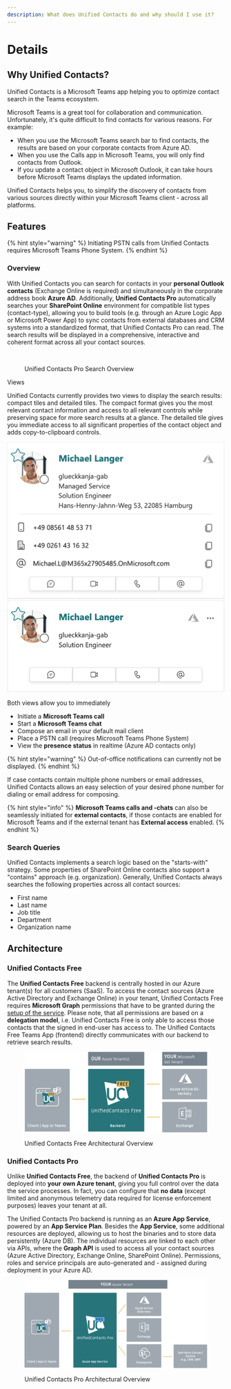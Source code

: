 ```yaml
---
description: What does Unified Contacts do and why should I use it?
---
```


# Details

## Why Unified Contacts?

Unified Contacts is a Microsoft Teams app helping you to optimize contact search in the Teams ecosystem.

Microsoft Teams is a great tool for collaboration and communication. Unfortunately, it's quite difficult to find contacts for various reasons. For example:

* When you use the Microsoft Teams search bar to find contacts, the results are based on your corporate contacts from Azure AD.&#x20;
* When you use the Calls app in Microsoft Teams, you will only find contacts from Outlook.
* If you update a contact object in Microsoft Outlook, it can take hours before Microsoft Teams displays the updated information.

Unified Contacts helps you, to simplify the discovery of contacts from various sources directly within your Microsoft Teams client - across all platforms.

## Features

{% hint style="warning" %}
Initiating PSTN calls from Unified Contacts requires Microsoft Teams Phone System.
{% endhint %}

### Overview

With Unified Contacts you can search for contacts in your **personal Outlook contacts** (Exchange Online is required) and simultaneously in the corporate address book **Azure AD**. Additionally, **Unified Contacts Pro** automatically searches your **SharePoint Online** environment for compatible list types (contact-type), allowing you to build tools (e.g. through an Azure Logic App or Microsoft Power App) to sync contacts from external databases and CRM systems into a standardized format, that Unified Contacts Pro can read. The search results will be displayed in a comprehensive, interactive and coherent format across all your contact sources.

<figure><img src=".gitbook/assets/unified-pro-übersicht.png" alt=""><figcaption><p>Unified Contacts Pro Search Overview</p></figcaption></figure>

Views

Unified Contacts currently provides two views to display the search results: compact tiles and detailed tiles. The compact format gives you the most relevant contact information and access to all relevant controls while preserving space for more search results at a glance. The detailed tile gives you immediate access to all significant properties of the contact object and adds copy-to-clipboard controls.

![](<.gitbook/assets/image (26).png>)![](<.gitbook/assets/image (10).png>)

Both views allow you to immediately

* Initiate a **Microsoft Teams call**
* Start a **Microsoft Teams chat**
* Compose an email in your default mail client
* Place a PSTN call (requires Microsoft Teams Phone System)&#x20;
* View the **presence status** in realtime (Azure AD contacts only)

{% hint style="warning" %}
Out-of-office notifications can currently not be displayed.
{% endhint %}

If case contacts contain multiple phone numbers or email addresses, Unified Contacts allows an easy selection of your desired phone number for dialing or email address for composing.

{% hint style="info" %}
**Microsoft Teams calls and -chats** can also be seamlessly initiated for **external contacts**, if those contacts are enabled for Microsoft Teams and if the external tenant has **External access** enabled.
{% endhint %}

### Search Queries

Unified Contacts implements a search logic based on the "starts-with" strategy. Some properties of SharePoint Online contacts also support a "contains" approach (e.g. organization). Generally, Unified Contacts always searches the following properties across all contact sources:

* First name&#x20;
* Last name
* Job title
* Department
* Organization name

## Architecture

### Unified Contacts Free

The **Unified Contacts Free** backend is centrally hosted in our Azure tenant(s) for all customers (SaaS). To access the contact sources (Azure Active Directory and Exchange Online) in your tenant, Unified Contacts Free requires **Microsoft Graph** permissions that have to be granted during the [setup of the service](deployment/getting-started/installation-guide.md). Please note, that all permissions are based on a **delegation model**, i.e. Unified Contacts Free is only able to access those contacts that the signed in end-user has access to. The Unified Contacts Free Teams App (frontend) directly communicates with our backend to retrieve search results.

<figure><img src=".gitbook/assets/Screenshot 2023-01-30 at 15.27.26.png" alt=""><figcaption><p>Unified Contacts Free Architectural Overview</p></figcaption></figure>

### Unified Contacts Pro

Unlike **Unified Contacts Free**, the backend of **Unified Contacts Pro** is deployed into **your** **own Azure tenant**, giving you full control over the data the service processes. In fact, you can configure that **no data** (except limited and anonymous telemetry data required for license enforcement purposes) leaves your tenant at all.

The Unified Contacts Pro backend is running as an **Azure App Service**, powered by an **App Service Plan**. Besides the **App Service**, some additional resources are deployed, allowing us to host the binaries and to store data persistently (Azure DB). The individual resources are linked to each other via APIs, where the **Graph API** is used to access all your contact sources (Azure Active Directory, Exchange Online, SharePoint Online). Permissions, roles and service principals are auto-generated and - assigned during deployment in your Azure AD.

<figure><img src=".gitbook/assets/Screenshot 2023-01-30 at 15.26.37.png" alt=""><figcaption><p>Unified Contacts Pro Architectural Overview</p></figcaption></figure>

